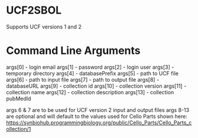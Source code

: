 # UCF2SBOL

Supports UCF versions 1 and 2

# Command Line Arguments

args[0] - login email
args[1] - password
args[2] - login user
args[3] - temporary directory
args[4] - databasePrefix
args[5] - path to UCF file
args[6] - path to input file
args[7] - path to output file
args[8] - databaseURL
args[9] - collection id
args[10] - collection version
args[11] - collection name
args[12] - collection description
args[13] - collection pubMedId

args 6 & 7 are to be used for UCF version 2 input and output files
args 8-13 are optional and will default to the values used for Cello Parts shown here: https://synbiohub.programmingbiology.org/public/Cello_Parts/Cello_Parts_collection/1
